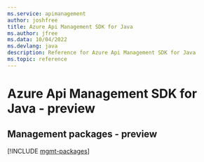 ```yaml
---
ms.service: apimanagement
author: joshfree
title: Azure Api Management SDK for Java
ms.author: jfree
ms.data: 10/04/2022
ms.devlang: java
description: Reference for Azure Api Management SDK for Java
ms.topic: reference
---
```

# Azure Api Management SDK for Java - preview

## Management packages - preview
[!INCLUDE [mgmt-packages](api-management-mgmt-index.md)]